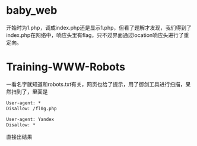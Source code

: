 # baby_web

开始时为1.php，调成index.php还是显示1.php，但看了题解才发现，我们得到了index.php在网络中，响应头里有flag，只不过界面通过location响应头进行了重定向。

# Training-WWW-Robots

一看名字就知道和robots.txt有关，网页也给了提示，用了御剑工具进行扫描，果然扫到了，里面是

```txt
User-agent: *
Disallow: /fl0g.php

User-agent: Yandex
Disallow: *
```

直接出结果
